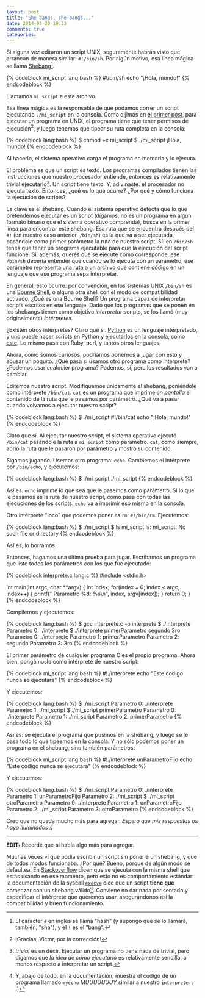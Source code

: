 ```yaml
---
layout: post
title: "She bangs, she bangs..."
date: 2014-03-20 19:33
comments: true
categories:
---
```

Si alguna vez editaron un script UNIX, seguramente habrán visto que arrancan de manera similar: `#!/bin/sh`. Por algún motivo, esa línea mágica se llama [Shebang][0][^1].

{% codeblock mi_script lang:bash %}
#!/bin/sh
echo "¡Hola, mundo!"
{% endcodeblock %}

Llamamos `mi_script` a este archivo.

Esa línea mágica es la responsable de que podamos correr un script ejecutando `./mi_script` en la consola.<!--more--> Como dijimos en [el primer post](tutorial-c/blog/2013/08/19/arrancando), para ejecutar un programa en UNIX, el programa tiene que tener permisos de ejecución[^4], y luego tenemos que tipear su ruta completa en la consola:

{% codeblock lang:bash %}
$ chmod +x mi_script
$ ./mi_script
¡Hola, mundo!
{% endcodeblock %}

Al hacerlo, el sistema operativo carga el programa en memoria y lo ejecuta.

El problema es que un script es texto. Los programas compilados tienen las instrucciones que nuestro procesador entiende, entonces es relativamente trivial ejecutarlo[^2]. Un script tiene texto. Y, adivinaste: el procesador no ejecuta texto. Entonces, ¿qué es lo que ocurre? ¿Por qué y cómo funciona la ejecución de scripts?

La clave es el shebang. Cuando el sistema operativo detecta que lo que pretendemos ejecutar es un script (digamos, no es un programa en algún formato binario que el sistema operativo comprenda), busca en la primer línea para encontrar este shebang. Esa ruta que se encuentra después del `#!` (en nuestro caso anterior, `/bin/sh`) es la que va a ser ejecutada, pasándole como primer parámetro la ruta de nuestro script. Sí: en `/bin/sh` tenés que tener un programa ejecutable para que la ejecución del script funcione. Si, además, querés que se ejecute como corresponde, ese `/bin/sh` debería entender que cuando se lo ejecuta con un parámetro, ese parámetro representa una ruta a un archivo que contiene código en un lenguaje que ese programa sepa interpretar.

En general, esto ocurre: por convención, en los sistemas UNIX `/bin/sh` es una [Bourne Shell](http://es.wikipedia.org/wiki/Bourne_Shell), o alguna otra shell con el modo de compatibilidad activado. ¿Qué es una Bourne Shell? Un programa capaz de interpretar scripts escritos en ese lenguaje. Dado que los programas que se ponen en los shebangs tienen como objetivo _interpretar_ scripts, se los llamó (muy originalmente) _intérpretes_.

¿Existen otros intérpretes? Claro que sí. [Python](https://www.python.org/) es un lenguaje interpretado, y uno puede hacer scripts en Python y ejecutarlos en la consola, como [este](https://github.com/chapuni/llvm-project/blob/bbf3f7262bd18fe1b140ba0db9ada8defa2c839f/klee/scripts/objdump). Lo mismo pasa con Ruby, perl, y tantos otros lenguajes.

Ahora, como somos curiosos, podríamos ponernos a jugar con esto y abusar un poquito. ¿Qué pasa si usamos otro programa como intérprete? ¿Podemos usar cualquier programa? Podemos, sí, pero los resultados van a cambiar.

Editemos nuestro script. Modifiquemos únicamente el shebang, poniéndole como intérprete `/bin/cat`. `cat` es un programa que imprime _en pantalla_ el contenido de la ruta que le pasamos por parámetro. ¿Qué va a pasar cuando volvamos a ejecutar nuestro script?

{% codeblock lang:bash %}
$ ./mi_script
#!/bin/cat
echo "¡Hola, mundo!"
{% endcodeblock %}

Claro que sí. Al ejecutar nuestro script, el sistema operativo ejecutó `/bin/cat` pasándole la ruta a `mi_script` como parámetro. `cat`, como siempre, abrió la ruta que le pasaron por parámetro y mostró su contenido.

Sigamos jugando. Usemos otro programa: `echo`. Cambiemos el intérprete por `/bin/echo`, y ejecutemos:

{% codeblock lang:bash %}
$ ./mi_script
./mi_script
{% endcodeblock %}

Así es. `echo` imprime lo que sea que le pasemos como parámetro. Si lo que le pasamos es la ruta de nuestro script, como pasa con todas las ejecuciones de los scripts, `echo` va a imprimir eso mismo en la consola.

Otro intérprete "loco" que podemos poner es `rm`: `#!/bin/rm`. Ejecutemos:

{% codeblock lang:bash %}
$ ./mi_script
$ ls mi_script
ls: mi_script: No such file or directory
{% endcodeblock %}

Así es, lo borramos.

Entonces, hagamos una última prueba para jugar. Escribamos un programa que liste todos los parámetros con los que fue ejecutado:

{% codeblock interprete.c lang:c %}
#include <stdio.h>

int main(int argc, char **argv) {
  int index;
  for(index = 0; index < argc; index++) {
    printf("  Parametro %d: %s\n", index, argv[index]);
  }
  return 0;
}
{% endcodeblock %}

Compilemos y ejecutemos:

{% codeblock lang:bash %}
$ gcc interprete.c -o interprete
$ ./interprete
  Parametro 0: ./interprete
$ ./interprete primerParametro segundo 3ro
  Parametro 0: ./interprete
  Parametro 1: primerParametro
  Parametro 2: segundo
  Parametro 3: 3ro
{% endcodeblock %}

El primer parámetro de cualquier programa C es el propio programa. Ahora bien, pongámoslo como intérprete de nuestro script:

{% codeblock mi_script lang:bash %}
#!./interprete
echo "Este codigo nunca se ejecutara"
{% endcodeblock %}

Y ejecutemos:

{% codeblock lang:bash %}
$ ./mi_script
  Parametro 0: ./interprete
  Parametro 1: ./mi_script
$ ./mi_script primerParametro
  Parametro 0: ./interprete
  Parametro 1: ./mi_script
  Parametro 2: primerParametro
{% endcodeblock %}

Así es: se ejecuta el programa que pusimos en la shebang, y luego se le pasa todo lo que tipeemos en la consola. Y no sólo podemos poner un programa en el shebang, sino también parámetros:

{% codeblock mi_script lang:bash %}
#!./interprete unParametroFijo
echo "Este codigo nunca se ejecutara"
{% endcodeblock %}

Y ejecutemos:

{% codeblock lang:bash %}
$ ./mi_script
  Parametro 0: ./interprete
  Parametro 1: unParametroFijo
  Parametro 2: ./mi_script
$ ./mi_script otroParametro
  Parametro 0: ./interprete
  Parametro 1: unParametroFijo
  Parametro 2: ./mi_script
  Parametro 3: otroParametro
{% endcodeblock %}

Creo que no queda mucho más para agregar. _Espero que mis respuestas os haya iluminados :)_

<hr>

**EDIT:** Recordé que **sí** había algo más para agregar.

Muchas veces ví que podía escribir un script sin ponerle un shebang, y que de todos modos funcionaba. ¿Por qué? Bueno, porque de algún modo se defaultea. En [Stackoverflow](http://stackoverflow.com/a/9945113/641451) dicen que se ejecuta con la misma shell que estás usando en ese momento, pero esto no es comportamiento estándar: la documentación de la syscall [`execve`](http://linux.die.net/man/2/execve) dice que un script **tiene que** comenzar con un shebang válido[^3]. Conviene no dar nada por sentado y especificar el intérprete que queremos usar, asegurándonos así la compatibilidad y buen funcionamiento.

[0]: http://en.wikipedia.org/wiki/Shebang_(Unix)
[^1]: El caracter `#` en inglés se llama "hash" (y supongo que se lo llamará, también, "sha"), y el `!` es el "bang".
[^2]: _trivial_ es un decir. Ejecutar un programa no tiene nada de trivial, pero digamos que _la idea de cómo ejecutarlo_ es relativamente sencilla, al menos respecto a interpretar un script.
[^3]: Y, abajo de todo, en la documentación, muestra el código de un programa llamado `myecho` _MUUUUUUUY_ similar a nuestro `interprete.c` :)
[^4]: ¡Gracias, Victor, por la corrección!
